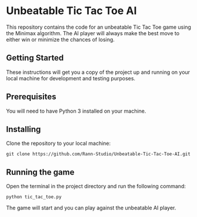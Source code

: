# Unbeatable Tic Tac Toe AI
This repository contains the code for an unbeatable Tic Tac Toe game using the Minimax algorithm. The AI player will always make the best move to either win or minimize the chances of losing.

## Getting Started
These instructions will get you a copy of the project up and running on your local machine for development and testing purposes.

## Prerequisites
You will need to have Python 3 installed on your machine.

## Installing
Clone the repository to your local machine:
```console
git clone https://github.com/Rann-Studio/Unbeatable-Tic-Tac-Toe-AI.git
```

## Running the game
Open the terminal in the project directory and run the following command:
```console
python tic_tac_toe.py
```
The game will start and you can play against the unbeatable AI player.
